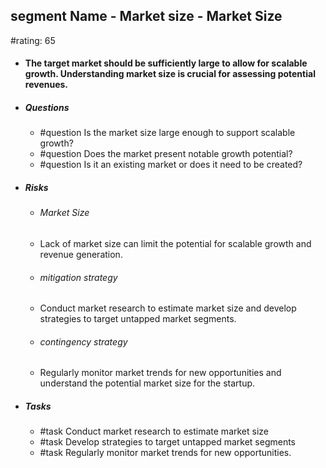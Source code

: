 ## segment Name - Market size - Market Size
#rating: 65
- #### The target market should be sufficiently large to allow for scalable growth. Understanding market size is crucial for assessing potential revenues.
- ##### Questions
  - #question Is the market size large enough to support scalable growth?
  - #question Does the market present notable growth potential?
  - #question Is it an existing market or does it need to be created?
- ##### Risks

  - ###### Market Size
  - Lack of market size can limit the potential for scalable growth and revenue generation.
  - ###### mitigation strategy
  - Conduct market research to estimate market size and develop strategies to target untapped market segments.
  - ###### contingency strategy
  - Regularly monitor market trends for new opportunities and understand the potential market size for the startup.
- ##### Tasks
  - #task Conduct market research to estimate market size
  - #task  Develop strategies to target untapped market segments
  - #task  Regularly monitor market trends for new opportunities.


